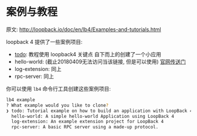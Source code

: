 # 案例与教程

原文: <http://loopback.io/doc/en/lb4/Examples-and-tutorials.html>

loopback 4 提供了一些案例项目:

- [todo](/Examples-and-tutorials/itodo-tutorial/init.md): 教程使用 loopback4 关键点 自下而上的创建了一个小应用
- hello-world: (截止20180409无法访问当该链接, 但是可以使用) [官网传送门](http://loopback.io/doc/en/lb4/Examples-and-tutorials.html)
- log-extension: 同上
- rpc-server: 同上


你可以使用 `lb4` 命令行工具创建这些案例项目:
```bash
lb4 example
? What example would you like to clone?
❯ todo: Tutorial example on how to build an application with LoopBack 4.
  hello-world: A simple hello-world Application using LoopBack 4
  log-extension: An example extension project for LoopBack 4
  rpc-server: A basic RPC server using a made-up protocol.
```
